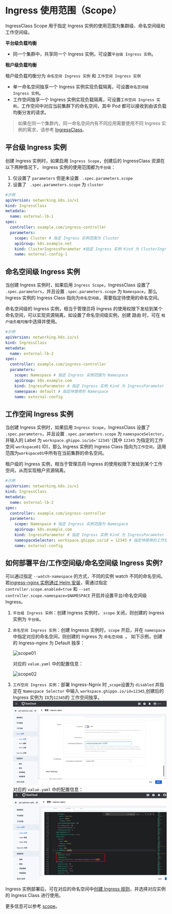# Ingress 使用范围（Scope）

IngressClass Scope 用于指定 Ingress 实例的使用范围为集群级、命名空间级和工作空间级。

**平台级负载均衡**

* 同一个集群中，共享同一个 Ingress 实例，可设置`平台级 Ingress 实例`。

**租户级负载均衡**

租户级负载均衡分为 `命名空间 Ingress 实例` 和 `工作空间 Ingress 实例`

* 单一命名空间独享一个 Ingress 实例实现负载隔离，可设置`命名空间级 Ingress 实例`。
* 工作空间独享一个 Ingress 实例实现负载隔离，可设置`工作空间 Ingress 实例`，工作空间中对应当前集群下的命名空间，其中 Pod 都可以接收到由该负载均衡分发的请求。

> 如果在同一个集群内，同一命名空间内有不同应用需要使用不同 Ingress 实例的需求，请参考 [IngressClass](ingressclass.md)。

## 平台级 Ingress 实例

创建 Ingress 实例时，如果启用 `Ingress Scope`，创建后的 IngressClass 资源在以下两种情况下， Ingress 实例的使用范围都为`平台级`：

1. 仅设置了 `parameters` 但是未设置 ` .spec.parameters.scope` 
2. 设置了 ` .spec.parameters.scope` 为 `cluster`

```yaml
#示例
apiVersion: networking.k8s.io/v1
kind: IngressClass
metadata:
  name: external-lb-1
spec:
  controller: example.com/ingress-controller
  parameters:
    scope: Cluster # 指定 Ingress 实例范围为 Cluster
    apiGroup: k8s.example.net
    kind: ClusterIngressParameter #指定 Ingress 实例 Kind 为 ClusterIngressParameter
    name: external-config-1
```

## 命名空间级 Ingress 实例

当创建 Ingress 实例时，如果启用 `Ingress Scope`，IngressClass 设置了 `.spec.parameters`，并且设置 `.spec.parameters.scope` 为 `Namespace`，那么 Ingress 实例的 Ingress Class 指向为`命名空间级`，需要指定待使用的命名空间。

命名空间级的 Ingress 实例，相当于管理员将 Ingress 的使用权限下发给到某个命名空间，可以实现资源隔离，如设置了命名空间级实例，创建 路由 时，可在 `租户级负载均衡`中选择并使用。

```yaml
#示例
apiVersion: networking.k8s.io/v1
kind: IngressClass
metadata:
  name: external-lb-2
spec:
  controller: example.com/ingress-controller
  parameters:
    scope: Namespace # 指定 Ingress 实例范围为 Namespace
    apiGroup: k8s.example.com
    kind: IngressParameter # 指定 Ingress 实例 Kind 为 IngressParameter
    namespace: default # 指定待使用的 Namespace
    name: external-config
```

## 工作空间 Ingress 实例

当创建 Ingress 实例时，如果启用 `Ingress Scope`，IngressClass 设置了 `.spec.parameters`，并且设置 `.spec.parameters.scope` 为 `namespaceSelector`，并输入的 Label 为 `workspace.ghippo.io/id='12345'`(其中 `12345` 为指定的工作空间 `workspace01`  ID)，那么 Ingress 实例的 Ingress Class 指向为`工作空间`，适用范围为`workspace01`中所有在当前集群的命名空间。

租户级的 Ingress 实例，相当于管理员将 Ingress 的使用权限下发给到某个工作空间，从而实现租户资源隔离。

```yaml
#示例
apiVersion: networking.k8s.io/v1
kind: IngressClass
metadata:
  name: external-lb-2
spec:
  controller: example.com/ingress-controller
  parameters:
    scope: Namespace # 指定 Ingress 实例范围为 Namespace
    apiGroup: k8s.example.com
    kind: IngressParameter # 指定 Ingress 实例 Kind 为 IngressParameter
    namespaceSelector: workspace.ghippo.io/id = 12345 # 指定待使用的工作空间 ID
    name: external-config
```

## 如何部署平台/工作空间级/命名空间级 Ingress 实例?

可以通过指定 `--watch-namespace` 的方式，不同的实例 watch 不同的命名空间。
若[ingress-nginx 实例通过 Helm 安装](install.md)，需通过指定 `controller.scope.enabled=true` 和 `--set controller.scope.namespace=$NAMESPACE` 开启并设置平台/命名空间级 Ingress。

1. `平台级 Ingress 实例`：创建 Ingress 实例时， `scope` 关闭，则创建的 Ingress 实例为 `平台级`。
2. `命名空间 Ingress 实例`：创建 Ingresss 实例时，`scope` 开启，并在 `namespace`中指定对应的命名空间，则创建的 Ingress 为 `命名空间级 `。
   如下示例，创建的 Ingress-nginx 为 Default 独享：

    ![scope01](https://docs.daocloud.io/daocloud-docs-images/docs/network/images/scope01.jpg)

    对应的 `value.yaml` 中的配置信息：

    ![scope02](https://docs.daocloud.io/daocloud-docs-images/docs/network/images/scope02.jpg)

3. `工作空间 Ingress 实例`：部署 Ingress-Ngnix 时 ,`scope`设置为 `disabled` 并指定在 `Namespace Selector` 中输入 `workspace.ghippo.io/id=12345`,创建后的 Ingress 实例为 `ID`为`12345`的 工作空间独享。
   ![工作空间Ingress](../../images/workspaceingress.jpg)对应的 `value.yaml` 中的配置信息：![workspaceingress02](../../images/workspaceingress02.jpg)

Ingress 实例部署后，可在对应的命名空间中[创建 Ingress 规则](../../../kpanda/user-guide/network/create-ingress.md)，并选择对应实例的 Ingress Class 进行使用。

更多信息可以参考 [scope](https://kubernetes.github.io/ingress-nginx/deploy/#scope)。
